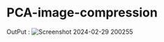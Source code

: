 # PCA-image-compression
OutPut : 
![Screenshot 2024-02-29 200255](https://github.com/prajwalpmaske/PCA-image-compression/assets/114854119/881ebaf6-1583-4a07-96e1-7f868f9ab987)
